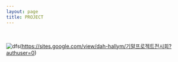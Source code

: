 ```yaml
---
layout: page
title: PROJECT
---
```


<br/>


![dfs](사진)(https://sites.google.com/view/dah-hallym/기말프로젝트전시회?authuser=0)

